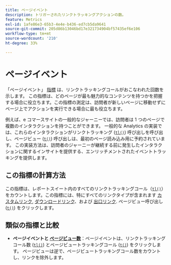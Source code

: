 ```yaml
---
title: ページイベント
description: トリガーされたリンクトラッキングアクションの数。
feature: Metrics
exl-id: 1afe86e3-65b3-4e4e-b436-ed7cb5da9641
source-git-commit: 205d86b13046bd17e321734904bf57435ef6e106
workflow-type: tm+mt
source-wordcount: '210'
ht-degree: 33%

---
```


# ページイベント

「ページイベント」 [指標](overview.md) は、リンクトラッキングコールがおこなわれた回数を示します。 この指標は、どのページが最も魅力的なコンテンツを持つかを把握する場合に役立ちます。この指標の測定は、訪問者が新しいページに移動せずにページ上でアクションを実行できる場合に最も役立ちます。

例えば、e コマースサイトの一般的なジャーニーでは、訪問者は 1 つのページで複数のインタラクションを持つことができます。 一般的な Analytics の実装では、これらのインタラクションがリンクトラッキング ([`tl()`](/help/implement/vars/functions/tl-method.md)) 呼び出しを呼び出し、ページビュー ([`t()`](/help/implement/vars/functions/t-method.md)) 呼び出しは、最初のページ読み込み用に予約されています。 この実装方法は、訪問者のジャーニーが継続する前に発生したインタラクションに関するインサイトを提供する、エンリッチメントされたイベントトラッキングを提供します。

## この指標の計算方法

この指標は、レポートスイート内のすべてのリンクトラッキングコール（[`tl()`](/help/implement/vars/functions/tl-method.md)）をカウントします。この指標には、特にすべてのリンクタイプが含まれます [カスタムリンク](../dimensions/custom-link.md), [ダウンロードリンク](../dimensions/download-link.md)、および [出口リンク](../dimensions/exit-link.md). ページビュー呼び出し ([`t()`](/help/implement/vars/functions/t-method.md)) をクリックします。

## 類似の指標と比較

* **ページイベントと [ページビュー数](page-views.md)**：ページイベントは、リンクトラッキングコール数 ([`tl()`](/help/implement/vars/functions/tl-method.md)) とページビュートラッキングコール ([`t()`](/help/implement/vars/functions/t-method.md)) をクリックします。 ページビューは逆で、ページビュートラッキングコール数をカウントし、リンクを除外します。
